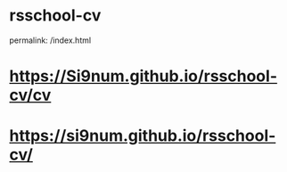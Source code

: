 # rsschool-cv
permalink: /index.html
# https://Si9num.github.io/rsschool-cv/cv
# https://si9num.github.io/rsschool-cv/
